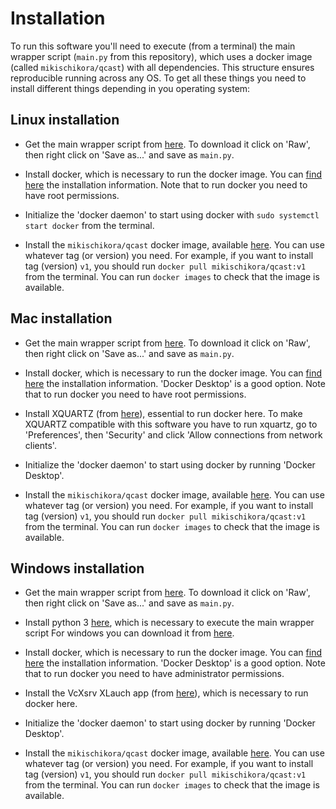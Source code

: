 # Installation

To run this software you'll need to execute (from a terminal) the main wrapper script (`main.py` from this repository), which uses a docker image (called `mikischikora/qcast`) with all dependencies. This structure ensures reproducible running across any OS. To get all these things you need to install different things depending in you operating system:

## Linux installation

- Get the main wrapper script from [here](https://github.com/Gabaldonlab/qCAST/blob/main/main.py). To download it click on 'Raw', then right click on 'Save as...' and save as `main.py`.

- Install docker, which is necessary to run the docker image. You can [find here](https://docs.docker.com/engine/install/) the installation information. Note that to run docker you need to have root permissions.

- Initialize the 'docker daemon' to start using docker with `sudo systemctl start docker` from the terminal.

- Install the `mikischikora/qcast` docker image, available [here](https://hub.docker.com/repository/docker/mikischikora/qcast). You can use whatever tag (or version) you need. For example, if you want to install tag (version) `v1`, you should run `docker pull mikischikora/qcast:v1` from the terminal. You can run `docker images` to check that the image is available.


## Mac installation

- Get the main wrapper script from [here](https://github.com/Gabaldonlab/qCAST/blob/main/main.py). To download it click on 'Raw', then right click on 'Save as...' and save as `main.py`.

- Install docker, which is necessary to run the docker image. You can [find here](https://docs.docker.com/engine/install/) the installation information. 'Docker Desktop' is a good option. Note that to run docker you need to have root permissions.

- Install XQUARTZ (from [here](https://www.xquartz.org/)), essential to run docker here. To make XQUARTZ compatible with this software you have to run xquartz, go to 'Preferences', then 'Security' and click 'Allow connections from network clients'.

- Initialize the 'docker daemon' to start using docker by running 'Docker Desktop'.

- Install the `mikischikora/qcast` docker image, available [here](https://hub.docker.com/repository/docker/mikischikora/qcast). You can use whatever tag (or version) you need. For example, if you want to install tag (version) `v1`, you should run `docker pull mikischikora/qcast:v1` from the terminal. You can run `docker images` to check that the image is available.


## Windows installation

- Get the main wrapper script from [here](https://github.com/Gabaldonlab/qCAST/blob/main/main.py). To download it click on 'Raw', then right click on 'Save as...' and save as `main.py`.

- Install python 3 [here](https://www.python.org/downloads/windows/), which is necessary to execute the main wrapper script For windows you can download it from [here](https://www.python.org/downloads/windows/).

- Install docker, which is necessary to run the docker image. You can [find here](https://docs.docker.com/engine/install/) the installation information. 'Docker Desktop' is a good option. Note that to run docker you need to have administrator permissions.

- Install the VcXsrv XLauch app (from [here](https://sourceforge.net/projects/vcxsrv/)), which is necessary to run docker here.

- Initialize the 'docker daemon' to start using docker by running 'Docker Desktop'.

- Install the `mikischikora/qcast` docker image, available [here](https://hub.docker.com/repository/docker/mikischikora/qcast). You can use whatever tag (or version) you need. For example, if you want to install tag (version) `v1`, you should run `docker pull mikischikora/qcast:v1` from the terminal. You can run `docker images` to check that the image is available.
